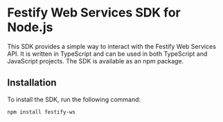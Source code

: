 # Festify Web Services SDK for Node.js

This SDK provides a simple way to interact with the Festify Web Services API. It is written in TypeScript and can be used in both TypeScript and JavaScript projects. The SDK is available as an npm package.

## Installation

To install the SDK, run the following command:

```bash
npm install festify-ws
```
